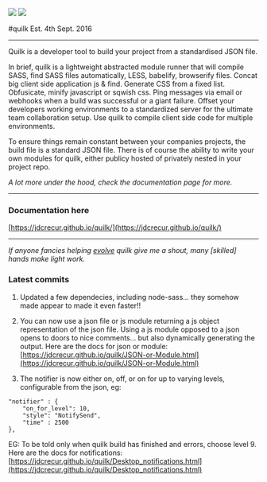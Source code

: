 ![](https://img.shields.io/npm/v/quilk.svg) ![](https://img.shields.io/npm/dt/quilk.svg)

#quilk
Est. 4th Sept. 2016

---

Quilk is a developer tool to build your project from a standardised JSON file.

In brief, quilk is a lightweight abstracted module runner that will compile SASS, find SASS files automatically, LESS, babelify, browserify files. Concat big client side application js & find. Generate CSS from a fixed list. Obfusicate, minify javascript or sqwish css. Ping messages via email or webhooks when a build was successful or a giant failure. Offset your developers working environments to a standardized server for the ultimate team collaboration setup. Use quilk to compile client side code for multiple environments.

To ensure things remain constant between your companies projects, the build file is a standard JSON file. There is of course the ability to write your own modules for quilk, either publicy hosted of privately nested in your project repo.

*A lot more under the hood, check the documentation page for more.*

---

### Documentation here 
[https://jdcrecur.github.io/quilk/](https://jdcrecur.github.io/quilk/)

---

*If anyone fancies helping [evolve](https://github.com/jdcrecur/quilk/) quilk give me a shout, many [skilled] hands make light work.*


### Latest commits
1.  Updated a few dependecies, including node-sass... they somehow made appear to made it even faster!!
1.  You can now use a json file or js module returning a js object representation of the json file. Using a js module opposed to a json opens to doors to nice comments... but also dynamically generating the output.
Here are the docs for json or module: [https://jdcrecur.github.io/quilk/JSON-or-Module.html](https://jdcrecur.github.io/quilk/JSON-or-Module.html)


1.  The notifier is now either on, off, or on for up to varying levels, configurable from the json, eg:
```
"notifier" : {
    "on_for_level": 10,
    "style": "NotifySend",
    "time" : 2500
},
```
EG: To be told only when quilk build has finished and errors, choose level 9.
Here are the docs for notifications: [https://jdcrecur.github.io/quilk/Desktop_notifications.html](https://jdcrecur.github.io/quilk/Desktop_notifications.html)